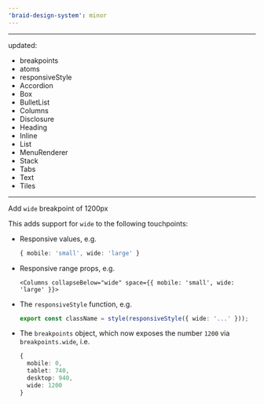 ```yaml
---
'braid-design-system': minor
---
```


---
updated:
  - breakpoints
  - atoms
  - responsiveStyle
  - Accordion
  - Box
  - BulletList
  - Columns
  - Disclosure
  - Heading
  - Inline
  - List
  - MenuRenderer
  - Stack
  - Tabs
  - Text
  - Tiles
---

Add `wide` breakpoint of 1200px

This adds support for `wide` to the following touchpoints:
 - Responsive values, e.g.
   ```ts
   { mobile: 'small', wide: 'large' }
   ```
 - Responsive range props, e.g.
   ```tsx
   <Columns collapseBelow="wide" space={{ mobile: 'small', wide: 'large' }}>
   ```
 - The `responsiveStyle` function, e.g.
   ```ts
   export const className = style(responsiveStyle({ wide: '...' }));
   ```
 - The `breakpoints` object, which now exposes the number `1200` via `breakpoints.wide`, i.e.
   ```ts
   {
     mobile: 0,
     tablet: 740,
     desktop: 940,
     wide: 1200
   }
   ```
